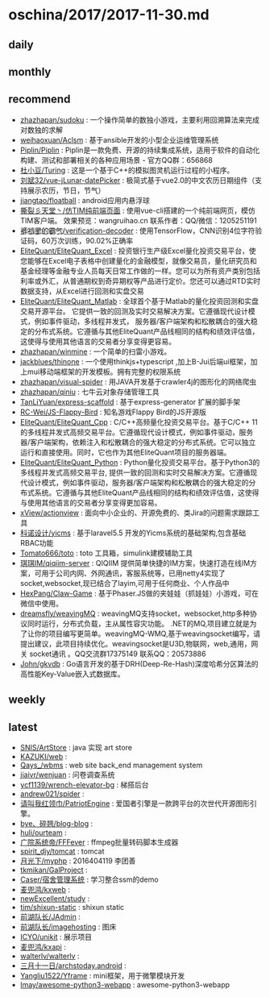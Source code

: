 # oschina/2017/2017-11-30.md



## daily



## monthly



## recommend

- [zhazhapan/sudoku](http://git.oschina.net/zhazhapan_admin/sudoku) : 一个操作简单的数独小游戏，主要利用回溯算法来完成对数独的求解
- [weihaoxuan/Aclsm](http://git.oschina.net/weihaoxuan/Aclsm) : 基于ansible开发的小型企业运维管理系统
- [Piplin/Piplin](http://git.oschina.net/Piplin/Piplin) : Piplin是一款免费、开源的持续集成系统，适用于软件的自动化构建、测试和部署相关的各种应用场景 - 官方QQ群：656868
- [杜小豆/Turing](http://git.oschina.net/badtudou/Turing) : 这是一个基于C++的模拟图灵机运行过程的小程序。
- [刘斌32/vue-jLunar-datePicker](http://git.oschina.net/tuhe32/vue-jLunar-datePicker) : 极简式基于vue2.0的中文农历日期组件（支持展示农历，节日，节气）
- [jiangtao/floatball](http://git.oschina.net/laujiangtao/floatball) : android应用内悬浮球
- [撕裂彡天堂丶/仿TIM纯前端页面](http://git.oschina.net/SiLieSanTianTangDian/FangTIMChunQianDuanYeMian) : 使用vue-cli搭建的一个纯前端网页，模仿TIM客户端。 效果预览：wangruihao.cn 联系作者：QQ/微信：1205251191
- [裤҉裆҉里҉的҉霸҉气҉/verification-decoder](http://git.oschina.net/kdldbq/verification-decoder) : 使用TensorFlow，CNN识别4位字符验证码，60万次训练，90.02%正确率
- [EliteQuant/EliteQuant_Excel](http://git.oschina.net/EliteQuant/EliteQuant_Excel) : 投资银行生产级Excel量化投资交易平台，使您能够在Excel电子表格中创建量化的金融模型，就像交易员，量化研究员和基金经理等金融专业人员每天日常工作做的一样。您可以为所有资产类别包括利率或外汇，从普通期权到奇异期权等产品进行定价。您还可以通过RTD实时数据支持，从Excel进行回测和实盘交易
- [EliteQuant/EliteQuant_Matlab](http://git.oschina.net/EliteQuant/EliteQuant_Matlab) : 全球首个基于Matlab的量化投资回测和实盘交易开源平台。 它提供一致的回测及实时交易解决方案。它遵循现代设计模式，例如事件驱动，多线程并发式， 服务器/客户端架构和松散耦合的强大稳定的分布式系统。它遵循与其他EliteQuant产品线相同的结构和绩效评估值，这使得与使用其他语言的交易者分享变得更容易。
- [zhazhapan/winmine](http://git.oschina.net/zhazhapan_admin/winmine) : 一个简单的扫雷小游戏。
- [jackblues/thinone](http://git.oschina.net/blueswu/thinone) : 一个使用thinkjs+typescript ,加上B-Jui后端ui框架，加上mui移动端框架的开发模板。拥有完整的权限系统
- [zhazhapan/visual-spider](http://git.oschina.net/zhazhapan_admin/visual-spider) : 用JAVA开发基于crawler4j的图形化的网络爬虫
- [zhazhapan/qiniu](http://git.oschina.net/zhazhapan_admin/qiniu) : 七牛云对象存储管理工具
- [TanLiYuan/express-scaffold](http://git.oschina.net/tanliyuan/express-scaffold) : 基于express-generator 扩展的脚手架
- [RC-Wei/JS-Flappy-Bird](http://git.oschina.net/ricksh153/JS-Flappy-Bird) : 知名游戏Flappy Bird的JS开源版
- [EliteQuant/EliteQuant_Cpp](http://git.oschina.net/EliteQuant/EliteQuant_Cpp) : C/C++高频量化投资交易平台。基于C/C++ 11的多线程并发式高频交易平台。它遵循现代设计模式，例如事件驱动，服务器/客户端架构，依赖注入和松散耦合的强大稳定的分布式系统。它可以独立运行和直接使用。同时，它也作为其他EliteQuant项目的服务器端。
- [EliteQuant/EliteQuant_Python](http://git.oschina.net/EliteQuant/EliteQuant_Python) : Python量化投资交易平台。基于Python3的多线程并发式高频交易平台, 提供一致的回测和实时交易解决方案。它遵循现代设计模式，例如事件驱动，服务器/客户端架构和松散耦合的强大稳定的分布式系统。它遵循与其他EliteQuant产品线相同的结构和绩效评估值，这使得与使用其他语言的交易者分享变得更加容易。
- [xView/actionview](http://git.oschina.net/actionview/av) : 面向中小企业的、开源免费的、类Jira的问题需求跟踪工具
- [科诺设计/yicms](http://git.oschina.net/yicms_kenuo/yicms) : 基于laravel5.5 开发的Yicms系统的基础架构,包含基础RBAC功能
- [Tomato666/toto](http://git.oschina.net/qq353838430/toto) : toto 工具箱，simulink建模辅助工具
- [琪琪IM/qiqiim-server](http://git.oschina.net/qiqiim/qiqiim-server) : QIQIIM 提供简单快捷的IM方案，快速打造在线IM方案，可用于公司内网、外网通讯，客服系统等，已用netty4实现了socket,websocket,现已结合了layim,可用于任何商业、个人作品中
- [HexPang/Claw-Game](http://git.oschina.net/hexpang/claw-game) : 基于Phaser.JS做的夹娃娃（抓娃娃）小游戏，可在微信中使用。
- [dreamsfly/weavingMQ](http://git.oschina.net/dreamsfly900/WMQ) : weavingMQ支持socket，websocket,http多种协议同时运行，分布式负载，主从属性容灾功能。 .NET的MQ,项目建立就是为了让你的项目编写更简单。weavingMQ-WMQ,基于weavingsocket编写，请提出建议，此项目持续优化。weavingsocket是U3D,物联网，web,通用，网关 socket通讯 。QQ交流群17375149 联系QQ：20573886
- [John/gkvdb](http://git.oschina.net/johng/gkvdb) : Go语言开发的基于DRH(Deep-Re-Hash)深度哈希分区算法的高性能Key-Value嵌入式数据库。


## weekly



## latest

- [SNIS/ArtStore](http://git.oschina.net/SNIS/artstore) : java 实现 art store
- [KAZUKI/web](http://git.oschina.net/kazuki/web) : 
- [Qays_/wbms](http://git.oschina.net/qays/wbms) : web site back_end management system
- [jiaivr/wenjuan](http://git.oschina.net/jiavir/wenjuan) : 问卷调查系统
- [ycf1139/wrench-elevator-bg](http://git.oschina.net/ycf1139/wrench-elevator-bg) : 梯搭后台
- [andrew021/spider](http://git.oschina.net/ajmd021/spider) : 
- [请叫我红领巾/PatriotEngine](http://git.oschina.net/IAmAnActor/PatriotEngine) : 爱国者引擎是一款跨平台的次世代开源图形引擎。
- [bye、碎翘/blog-blog](http://git.oschina.net/zwq_code/blog-blog) : 
- [huli/ourteam](http://git.oschina.net/alaye/ourteam) : 
- [广院系统帝/FFFever](http://git.oschina.net/xiii_1991/FFFever) : ffmpeg批量转码脚本生成器
- [spirit_djy/tomcat](http://git.oschina.net/spirit_djy/tomcat) : tomcat
- [月光下/myphp](http://git.oschina.net/Ltsan/myphp) : 2016404119 李团善
- [tkmikan/GalProject](http://git.oschina.net/tkmikan/GalProject) : 
- [Caser/宿舍管理系统](http://git.oschina.net/Caser/SuSheGuanLiXiTong) : 学习整合ssm的demo
- [麦兜鸿/kxweb](http://git.oschina.net/maidouhong/kxweb) : 
- [newExcellent/study](http://git.oschina.net/newExcellent/study) : 
- [tim/shixun-static](http://git.oschina.net/tlqylzn/shixun-static) : shixun static
- [前湖队长/JAdmin](http://git.oschina.net/qianhuduizhang/j-admin) : 
- [前湖队长/imagehosting](http://git.oschina.net/qianhuduizhang/imagehosting) : 图床
- [ICYO/unikit](http://git.oschina.net/icyo/prev-show) : 展示项目
- [麦兜鸿/kxapi](http://git.oschina.net/maidouhong/kxapi) : 
- [walterlv/walterlv](http://git.oschina.net/walterlv/walterlv) : 
- [三月十一日/archstoday.android](http://git.oschina.net/ios-laohu/archstoday.android) : 
- [Yangliu1522/Yframe](http://git.oschina.net/yang1522/Yframe) : mini框架，用于微擎模块开发
- [lmay/awesome-python3-webapp](http://git.oschina.net/lmay/awesome-python3-webapp) : awesome-python3-webapp